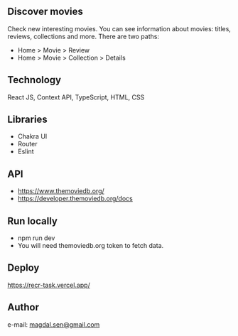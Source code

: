 ## Discover movies

Check new interesting movies. You can see information about movies: titles, reviews, collections and more. There are two paths:
- Home > Movie > Review
- Home > Movie > Collection > Details

## Technology
React JS, Context API, TypeScript, HTML, CSS

## Libraries
- Chakra UI
- Router
- Eslint

## API

- https://www.themoviedb.org/
- https://developer.themoviedb.org/docs

## Run locally

- npm run dev
- You will need themoviedb.org token to fetch data.

## Deploy

https://recr-task.vercel.app/

## Author

e-mail: magdal.sen@gmail.com